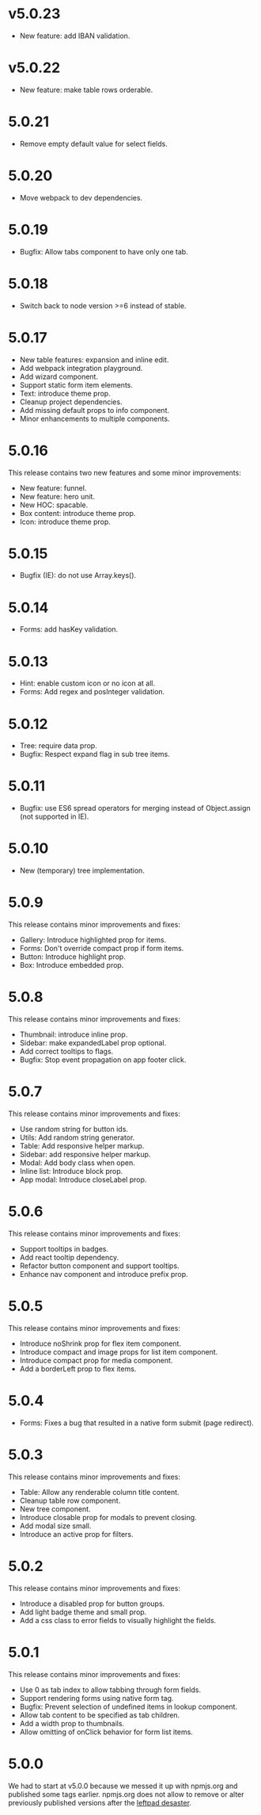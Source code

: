 # v5.0.23

* New feature: add IBAN validation.

# v5.0.22

* New feature: make table rows orderable.

# 5.0.21

* Remove empty default value for select fields.

# 5.0.20

* Move webpack to dev dependencies.

# 5.0.19

* Bugfix: Allow tabs component to have only one tab.

# 5.0.18

* Switch back to node version >=6 instead of stable.

# 5.0.17

* New table features: expansion and inline edit.
* Add webpack integration playground.
* Add wizard component.
* Support static form item elements.
* Text: introduce theme prop.
* Cleanup project dependencies.
* Add missing default props to info component.
* Minor enhancements to multiple components.

# 5.0.16

This release contains two new features and some minor improvements:

* New feature: funnel.
* New feature: hero unit.
* New HOC: spacable.
* Box content: introduce theme prop.
* Icon: introduce theme prop.

# 5.0.15

* Bugfix (IE): do not use Array.keys().

# 5.0.14

* Forms: add hasKey validation.

# 5.0.13

* Hint: enable custom icon or no icon at all.
* Forms: Add regex and posInteger validation.

# 5.0.12

* Tree: require data prop.
* Bugfix: Respect expand flag in sub tree items.

# 5.0.11

* Bugfix: use ES6 spread operators for merging instead of Object.assign (not supported in IE).

# 5.0.10

* New (temporary) tree implementation.

# 5.0.9

This release contains minor improvements and fixes:

* Gallery: Introduce highlighted prop for items.
* Forms: Don't override compact prop if form items.
* Button: Introduce highlight prop.
* Box: Introduce embedded prop.

# 5.0.8

This release contains minor improvements and fixes:

* Thumbnail: introduce inline prop.
* Sidebar: make expandedLabel prop optional.
* Add correct tooltips to flags.
* Bugfix: Stop event propagation on app footer click.

# 5.0.7

This release contains minor improvements and fixes:

* Use random string for button ids.
* Utils: Add random string generator.
* Table: Add responsive helper markup.
* Sidebar: add responsive helper markup.
* Modal: Add body class when open.
* Inline list: Introduce block prop.
* App modal: Introduce closeLabel prop.

# 5.0.6

This release contains minor improvements and fixes:

* Support tooltips in badges.
* Add react tooltip dependency.
* Refactor button component and support tooltips.
* Enhance nav component and introduce prefix prop.

# 5.0.5

This release contains minor improvements and fixes:

* Introduce noShrink prop for flex item component.
* Introduce compact and image props for list item component.
* Introduce compact prop for media component.
* Add a borderLeft prop to flex items.

# 5.0.4

* Forms: Fixes a bug that resulted in a native form submit (page redirect).

# 5.0.3

This release contains minor improvements and fixes:

* Table: Allow any renderable column title content.
* Cleanup table row component.
* New tree component.
* Introduce closable prop for modals to prevent closing.
* Add modal size small.
* Introduce an active prop for filters.

# 5.0.2

This release contains minor improvements and fixes:

* Introduce a disabled prop for button groups.
* Add light badge theme and small prop.
* Add a css class to error fields to visually highlight the fields.

# 5.0.1

This release contains minor improvements and fixes:

* Use 0 as tab index to allow tabbing through form fields.
* Support rendering forms using native form tag.
* Bugfix: Prevent selection of undefined items in lookup component.
* Allow tab content to be specified as tab children.
* Add a width prop to thumbnails.
* Allow omitting of onClick behavior for form list items.

# 5.0.0

We had to start at v5.0.0 because we messed it up with npmjs.org and published some tags earlier. npmjs.org does not allow to remove or alter previously published versions after the [leftpad desaster](http://www.theregister.co.uk/2016/03/23/npm_left_pad_chaos/).

